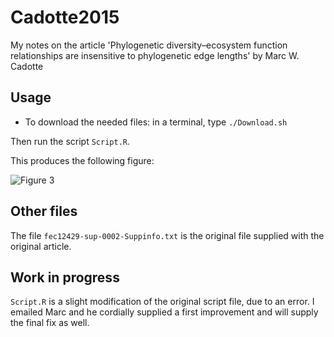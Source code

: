 # Cadotte2015

My notes on the article 'Phylogenetic diversity–ecosystem function relationships are insensitive to phylogenetic edge lengths' by Marc W. Cadotte

## Usage

 * To download the needed files: in a terminal, type `./Download.sh`

Then run the script `Script.R`.

This produces the following figure:

![Figure 3](Figure3.png)

## Other files

The file `fec12429-sup-0002-Suppinfo.txt` is the original file supplied with the original article.

## Work in progress

`Script.R` is a slight modification of the original script file, due to an error. 
I emailed Marc and he cordially supplied a first improvement and will supply the final fix as well.
